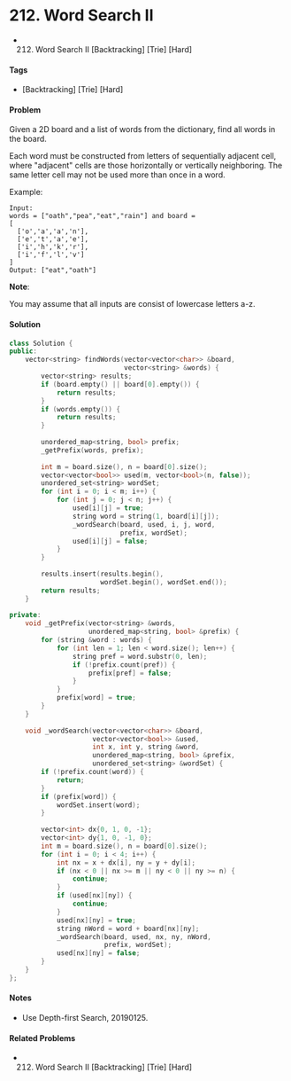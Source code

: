 # 212. Word Search II
- 212. Word Search II [Backtracking] [Trie] [Hard]

#### Tags
- [Backtracking] [Trie] [Hard]

#### Problem
Given a 2D board and a list of words from the dictionary, find all words in the board.

Each word must be constructed from letters of sequentially adjacent cell, where "adjacent" cells are those horizontally or vertically neighboring. The same letter cell may not be used more than once in a word.

Example:

    Input: 
    words = ["oath","pea","eat","rain"] and board =
    [
      ['o','a','a','n'],
      ['e','t','a','e'],
      ['i','h','k','r'],
      ['i','f','l','v']
    ]
    Output: ["eat","oath"]

**Note**:

You may assume that all inputs are consist of lowercase letters a-z.

#### Solution
``` C++
class Solution {
public:
    vector<string> findWords(vector<vector<char>> &board, 
                             vector<string> &words) {
        vector<string> results;
        if (board.empty() || board[0].empty()) {
            return results;
        }
        if (words.empty()) {
            return results;
        }
        
        unordered_map<string, bool> prefix;
        _getPrefix(words, prefix);
        
        int m = board.size(), n = board[0].size();
        vector<vector<bool>> used(m, vector<bool>(n, false));
        unordered_set<string> wordSet;
        for (int i = 0; i < m; i++) {
            for (int j = 0; j < n; j++) {
                used[i][j] = true;
                string word = string(1, board[i][j]);
                _wordSearch(board, used, i, j, word, 
                            prefix, wordSet);
                used[i][j] = false;
            }
        }
        
        results.insert(results.begin(), 
                       wordSet.begin(), wordSet.end());
        return results;
    }
    
private:
    void _getPrefix(vector<string> &words, 
                    unordered_map<string, bool> &prefix) {
        for (string &word : words) {
            for (int len = 1; len < word.size(); len++) {
                string pref = word.substr(0, len);
                if (!prefix.count(pref)) {
                    prefix[pref] = false;
                }
            }
            prefix[word] = true;
        }
    }
    
    void _wordSearch(vector<vector<char>> &board, 
                     vector<vector<bool>> &used, 
                     int x, int y, string &word, 
                     unordered_map<string, bool> &prefix, 
                     unordered_set<string> &wordSet) {
        if (!prefix.count(word)) {
            return;
        }
        if (prefix[word]) {
            wordSet.insert(word);
        }
        
        vector<int> dx{0, 1, 0, -1};
        vector<int> dy{1, 0, -1, 0};
        int m = board.size(), n = board[0].size();
        for (int i = 0; i < 4; i++) {
            int nx = x + dx[i], ny = y + dy[i];
            if (nx < 0 || nx >= m || ny < 0 || ny >= n) {
                continue;
            }
            if (used[nx][ny]) {
                continue;
            }
            used[nx][ny] = true;
            string nWord = word + board[nx][ny];
            _wordSearch(board, used, nx, ny, nWord, 
                        prefix, wordSet);
            used[nx][ny] = false;
        }
    }
};
```

#### Notes
- Use Depth-first Search, 20190125.

#### Related Problems
- 212. Word Search II [Backtracking] [Trie] [Hard]
